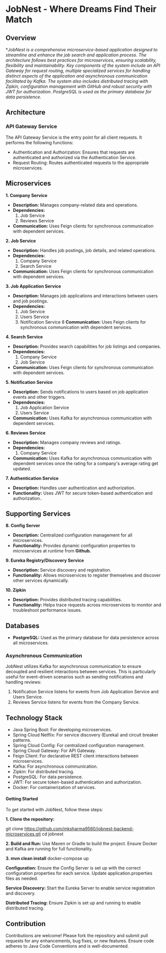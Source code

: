 # JobNest - Where Dreams Find Their Match
## Overview
**JobNest is a comprehensive microservice-based application designed to streamline and enhance the job search and application process. The architecture follows best practices for microservices, ensuring scalability, flexibility and maintainability. Key components of the system include an API Gateway for request routing, multiple specialized services for handling distinct aspects of the application and asynchronous communication facilitated by Kafka. The system also includes distributed tracing with Zipkin, configuration management with GitHub and robust security with JWT for authorization. PostgreSQL is used as the primary database for data persistence.*

## Architecture
### API Gateway Service
The API Gateway Service is the entry point for all client requests. It performs the following functions:

* Authentication and Authorization: Ensures that requests are authenticated and authorized via the Authentication Service.
* Request Routing: Routes authenticated requests to the appropriate microservices.

## Microservices
**1. Company Service**

* **Description:** Manages company-related data and operations.
* **Dependencies:**
  1. Job Service
  2. Reviews Service
* **Communication:** Uses Feign clients for synchronous communication with dependent services.

**2. Job Service**

* **Description:** Handles job postings, job details, and related operations.
* **Dependencies:**
  1. Company Service
  2. Search Service
* **Communication:** Uses Feign clients for synchronous communication with dependent services.

**3. Job Application Service**

* **Description:** Manages job applications and interactions between users and job postings.
* **Dependencies:**
  1. Job Service
  2. Users Service
  3. Notification Service
8 **Communication:** Uses Feign clients for synchronous communication with dependent services.

**4. Search Service**

* **Description:** Provides search capabilities for job listings and companies.
* **Dependencies:**
  1. Company Service
  2. Job Service
* **Communication:** Uses Feign clients for synchronous communication with dependent services.

**5. Notification Service**

* **Description:** Sends notifications to users based on job application events and other triggers.
* **Dependencies:**
  1. Job Application Service
  2. Users Service
* **Communication:** Uses Kafka for asynchronous communication with dependent services.

**6. Reviews Service**

* **Description:** Manages company reviews and ratings.
* **Dependencies:**
  1. Company Service
* **Communication:** Uses Kafka for asynchronous communication with dependent services once the rating for a company's average rating get updated.

**7. Authentication Service**

* **Description:** Handles user authentication and authorization.
* **Functionality:** Uses JWT for secure token-based authentication and authorization..

## Supporting Services

**8. Config Server**

* **Description:** Centralized configuration management for all microservices.
* **Functionality:** Provides dynamic configuration properties to microservices at runtime from **Github.**

**9. Eureka Registry/Discovery Service**

* **Description:** Service discovery and registration.
* **Functionality:** Allows microservices to register themselves and discover other services dynamically.

**10. Zipkin**
* **Description:** Provides distributed tracing capabilities.
* **Functionality:** Helps trace requests across microservices to monitor and troubleshoot performance issues.

## Databases
* **PostgreSQL:** Used as the primary database for data persistence across all microservices.

### Asynchronous Communication
JobNest utilizes Kafka for asynchronous communication to ensure decoupled and resilient interactions between services. This is particularly useful for event-driven scenarios such as sending notifications and handling reviews:

1. Notification Service listens for events from Job Application Service and Users Service.
2. Reviews Service listens for events from the Company Service.

## Technology Stack
* Java Spring Boot: For developing microservices.
* Spring Cloud Netflix: For service discovery (Eureka) and circuit breaker patterns.
* Spring Cloud Config: For centralized configuration management.
* Spring Cloud Gateway: For API Gateway.
* Feign Client: For declarative REST client interactions between microservices.
* Kafka: For asynchronous communication.
* Zipkin: For distributed tracing.
* PostgreSQL: For data persistence.
* JWT: For secure token-based authentication and authorization.
* Docker: For containerization of services.

#### Getting Started
To get started with JobNest, follow these steps:

**1. Clone the repository:**

git clone https://github.com/mksharma9560/jobnest-backend-microservices.git
cd jobnest

**2. Build and Run:**
Use Maven or Gradle to build the project. Ensure Docker and Kafka are running for full functionality.

**3. mvn clean install**
docker-compose up

**Configuration:**
Ensure the Config Server is set up with the correct configuration properties for each service. Update application.properties files as needed.

**Service Discovery:**
Start the Eureka Server to enable service registration and discovery.

**Distributed Tracing:**
Ensure Zipkin is set up and running to enable distributed tracing.

## Contribution
Contributions are welcome! Please fork the repository and submit pull requests for any enhancements, bug fixes, or new features. Ensure code adheres to Java Code Conventions and is well-documented.
